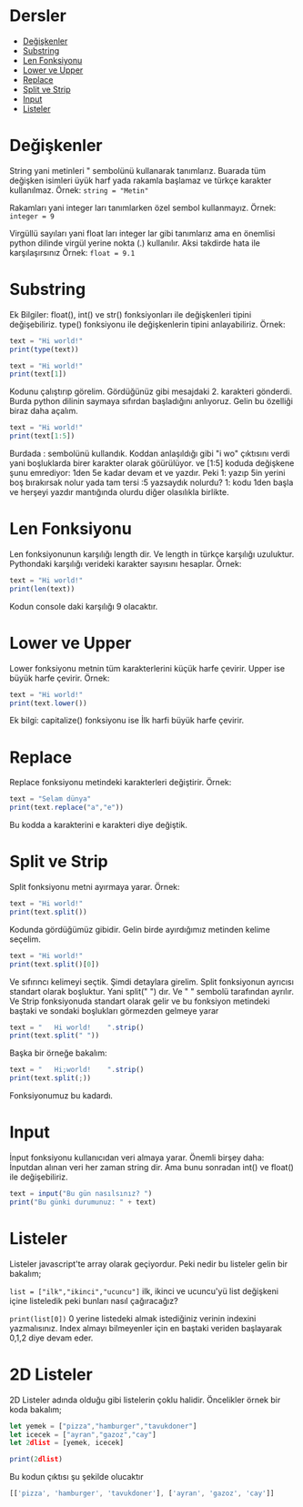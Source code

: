 # Dersler
- [Değişkenler](#değişkenler)
- [Substring](#substring)
- [Len Fonksiyonu](#len-fonksiyonu)
- [Lower ve Upper](#lower-ve-upper)
- [Replace](#replace)
- [Split ve Strip](#split-ve-sprit)
- [Input](#input)
- [Listeler](#listeler)

# Değişkenler

String yani metinleri " sembolünü kullanarak tanımlarız. Buarada tüm değişken isimleri üyük harf yada rakamla başlamaz ve türkçe karakter kullanılmaz.
Örnek: `string = "Metin"`

Rakamları yani integer ları tanımlarken özel sembol kullanmayız.
Örnek: `integer = 9`

Virgüllü sayıları yani float ları integer lar gibi tanımlarız ama en önemlisi python dilinde virgül yerine nokta (.) kullanılır. Aksi takdirde hata ile karşılaşırsınız
Örnek: `float = 9.1`

# Substring
Ek Bilgiler: float(), int() ve str() fonksiyonları ile değişkenleri tipini değişebiliriz. type() fonksiyonu ile değişkenlerin tipini anlayabiliriz.
Örnek:

```js
text = "Hi world!"
print(type(text))

text = "Hi world!"
print(text[1])
```
Kodunu çalıştırıp görelim. Gördüğünüz gibi mesajdaki 2. karakteri gönderdi. Burda python dilinin saymaya sıfırdan başladığını anlıyoruz. Gelin bu özelliği biraz daha açalım.

```js
text = "Hi world!"
print(text[1:5])
```
Burdada : sembolünü kullandık. Koddan anlaşıldığı gibi "i wo" çıktısını verdi yani boşluklarda birer karakter olarak göürülüyor. ve [1:5] koduda değişkene şunu emrediyor: 1den 5e kadar devam et ve yazdır. Peki 1: yazıp 5in yerini boş bırakırsak nolur yada tam tersi :5 yazsaydık nolurdu? 1: kodu 1den başla ve herşeyi yazdır mantığında olurdu diğer olasılıkla birlikte.

# Len Fonksiyonu
Len fonksiyonunun karşılığı length dir. Ve length in türkçe karşılığı uzuluktur. Pythondaki karşılığı verideki karakter sayısını hesaplar.
Örnek:

```js
text = "Hi world!"
print(len(text))
```
Kodun console daki karşılığı 9 olacaktır.

# Lower ve Upper
Lower fonksiyonu metnin tüm karakterlerini küçük harfe çevirir. Upper ise büyük harfe çevirir. 
Örnek:

```js
text = "Hi world!"
print(text.lower())
```
Ek bilgi: capitalize() fonksiyonu ise İlk harfi büyük harfe çevirir.

# Replace
Replace fonksiyonu metindeki karakterleri değiştirir.
Örnek:

```js
text = "Selam dünya"
print(text.replace("a","e"))
```
Bu kodda a karakterini e karakteri diye değiştik.

# Split ve Strip
Split fonksiyonu metni ayırmaya yarar.
Örnek:

```js
text = "Hi world!"
print(text.split())
```
Kodunda gördüğümüz gibidir. Gelin birde ayırdığımız metinden kelime seçelim.

```js
text = "Hi world!"
print(text.split()[0])
```
Ve sıfırıncı kelimeyi seçtik. Şimdi detaylara girelim. Split fonksiyonun ayrıcısı standart olarak boşluktur. Yani split(" ") dır. Ve " " sembolü tarafından ayrılır. Ve Strip fonksiyonuda standart olarak gelir ve bu fonksiyon metindeki baştaki ve sondaki boşlukları görmezden gelmeye yarar

```js
text = "   Hi world!    ".strip()
print(text.split(" "))
```
Başka bir örneğe bakalım:

```js
text = "   Hi;world!    ".strip()
print(text.split(;))
```
Fonksiyonumuz bu kadardı.

# Input
İnput fonksiyonu kullanıcıdan veri almaya yarar. Önemli birşey daha: İnputdan alınan veri her zaman string dir. Ama bunu sonradan int() ve float() ile değişebiliriz.

```js
text = input("Bu gün nasılsınız? ")
print("Bu günki durumunuz: " + text)
```

# Listeler
Listeler javascript'te array olarak geçiyordur. Peki nedir bu listeler gelin bir bakalım;<br>

`list = ["ilk","ikinci","ucuncu"]`
ilk, ikinci ve ucuncu'yü list değişkeni içine listeledik peki bunları nasıl çağıracağız?<br>

`print(list[0])`
0 yerine listedeki almak istediğiniz verinin indexini yazmalısınız. Index almayı bilmeyenler için en baştaki veriden başlayarak 0,1,2 diye devam eder.

# 2D Listeler

2D Listeler adında olduğu gibi listelerin çoklu halidir. Öncelikler örnek bir koda bakalım;

```js
let yemek = ["pizza","hamburger","tavukdoner"]
let icecek = ["ayran","gazoz","cay"]
let 2dlist = [yemek, icecek]

print(2dlist)
```
Bu kodun çıktısı şu şekilde olucaktır
```js
[['pizza', 'hamburger', 'tavukdoner'], ['ayran', 'gazoz', 'cay']]